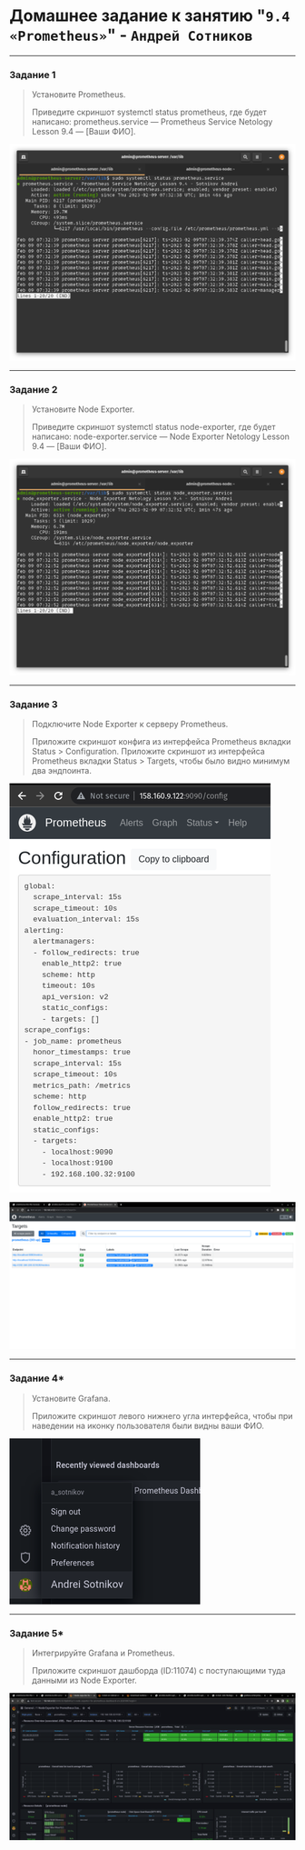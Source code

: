 # Домашнее задание к занятию "`9.4 «Prometheus»`" - `Андрей Сотников`


---

### Задание 1

> Установите Prometheus.
>
> Приведите скриншот systemctl status prometheus, где будет написано: prometheus.service — Prometheus Service Netology Lesson 9.4 — [Ваши ФИО].

![Screenshot](1.png)

---

### Задание 2

> Установите Node Exporter.
>
> Приведите скриншот systemctl status node-exporter, где будет написано: node-exporter.service — Node Exporter Netology Lesson 9.4 — [Ваши ФИО].

![Screenshot](2.png)

---

### Задание 3

> Подключите Node Exporter к серверу Prometheus.
>
> Приложите скриншот конфига из интерфейса Prometheus вкладки Status > Configuration. Приложите скриншот из интерфейса Prometheus вкладки Status > Targets, чтобы было видно минимум два эндпоинта.

![Config](3_conf.png)

![Target](3_target.png)

---

### Задание 4*

> Установите Grafana.
>
> Приложите скриншот левого нижнего угла интерфейса, чтобы при наведении на иконку пользователя были видны ваши ФИО.

![Screenshot](4.png)

---

### Задание 5*

> Интегрируйте Grafana и Prometheus.
>
> Приложите скриншот дашборда (ID:11074) с поступающими туда данными из Node Exporter.

![Screenshot](5.png)
